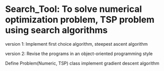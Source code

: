 # Search_Tool: To solve numerical optimization problem, TSP problem using search algorithms

version 1: Implement first choice algorithm, steepest ascent algorithm

version 2: Revise the programs in an object-oriented programming style
  
  Define Problem(Numeric, TSP) class
  implement gradient descent algorithm
